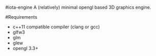 #iota-engine
A (relatively) minimal opengl based 3D graphics engine.

#Requirements
- c++11 compatible compiler (clang or gcc)
- glfw3
- glm
- glew
- opengl 3.3+
